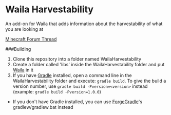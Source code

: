 Waila Harvestability
====================

An add-on for Waila that adds information about the harvestability of what you are looking at

[Minecraft Forum Thread]()

###Building

1. Clone this repository into a folder named WailaHarvestability
2. Create a folder called 'libs' inside the WailaHarvestability folder and put [Waila](http://minecraft.curseforge.com/mc-mods/waila/files/) in it
2. If you have [Gradle](http://www.gradle.org/) installed, open a command line in the WailaHarvestability folder and execute: ```gradle build```. To give the build a version number, use ```gradle build -Pversion=<version>``` instead (example: ```gradle build -Pversion=1.0.0```)
 * If you don't have Gradle installed, you can use [ForgeGradle](http://www.minecraftforge.net/forum/index.php?topic=14048.0)'s gradlew/gradlew.bat instead
